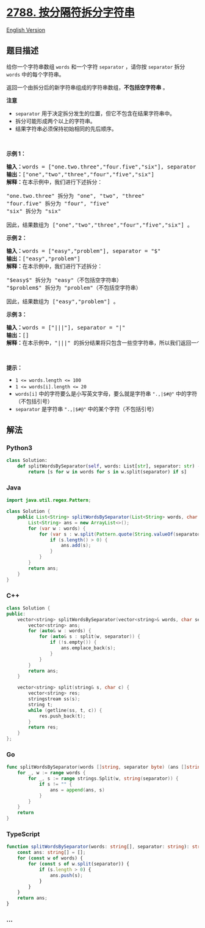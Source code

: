 # [2788. 按分隔符拆分字符串](https://leetcode.cn/problems/split-strings-by-separator)

[English Version](/solution/2700-2799/2788.Split%20Strings%20by%20Separator/README_EN.md)

## 题目描述

<!-- 这里写题目描述 -->

<p>给你一个字符串数组 <code>words</code> 和一个字符 <code>separator</code> ，请你按 <code>separator</code> 拆分 <code>words</code> 中的每个字符串。</p>

<p>返回一个由拆分后的新字符串组成的字符串数组，<strong>不包括空字符串</strong> 。</p>

<p><strong>注意</strong></p>

<ul>
	<li><code>separator</code> 用于决定拆分发生的位置，但它不包含在结果字符串中。</li>
	<li>拆分可能形成两个以上的字符串。</li>
	<li>结果字符串必须保持初始相同的先后顺序。</li>
</ul>

<p>&nbsp;</p>

<p><strong>示例 1：</strong></p>

<pre>
<strong>输入：</strong>words = ["one.two.three","four.five","six"], separator = "."
<strong>输出：</strong>["one","two","three","four","five","six"]
<strong>解释：</strong>在本示例中，我们进行下述拆分：

"one.two.three" 拆分为 "one", "two", "three"
"four.five" 拆分为 "four", "five"
"six" 拆分为 "six" 

因此，结果数组为 ["one","two","three","four","five","six"] 。</pre>

<p><strong>示例 2：</strong></p>

<pre>
<strong>输入：</strong>words = ["easy","problem"], separator = "&#36;"
<strong>输出：</strong>["easy","problem"]
<strong>解释：</strong>在本示例中，我们进行下述拆分：

"&#36;easy&#36;" 拆分为 "easy"（不包括空字符串）
"&#36;problem&#36;" 拆分为 "problem"（不包括空字符串）

因此，结果数组为 ["easy","problem"] 。
</pre>

<p><strong>示例 3：</strong></p>

<pre>
<strong>输入：</strong>words = ["|||"], separator = "|"
<strong>输出：</strong>[]
<strong>解释：</strong>在本示例中，"|||" 的拆分结果将只包含一些空字符串，所以我们返回一个空数组 [] 。 </pre>

<p>&nbsp;</p>

<p><strong>提示：</strong></p>

<ul>
	<li><code>1 &lt;= words.length &lt;= 100</code></li>
	<li><code>1 &lt;= words[i].length &lt;= 20</code></li>
	<li><code>words[i]</code> 中的字符要么是小写英文字母，要么就是字符串 <code>".,|$#@"</code> 中的字符（不包括引号）</li>
	<li><code>separator</code> 是字符串 <code>".,|$#@"</code> 中的某个字符（不包括引号）</li>
</ul>

## 解法

<!-- 这里可写通用的实现逻辑 -->

<!-- tabs:start -->

### **Python3**

<!-- 这里可写当前语言的特殊实现逻辑 -->

```python
class Solution:
    def splitWordsBySeparator(self, words: List[str], separator: str) -> List[str]:
        return [s for w in words for s in w.split(separator) if s]
```

### **Java**

<!-- 这里可写当前语言的特殊实现逻辑 -->

```java
import java.util.regex.Pattern;

class Solution {
    public List<String> splitWordsBySeparator(List<String> words, char separator) {
        List<String> ans = new ArrayList<>();
        for (var w : words) {
            for (var s : w.split(Pattern.quote(String.valueOf(separator)))) {
                if (s.length() > 0) {
                    ans.add(s);
                }
            }
        }
        return ans;
    }
}
```

### **C++**

```cpp
class Solution {
public:
    vector<string> splitWordsBySeparator(vector<string>& words, char separator) {
        vector<string> ans;
        for (auto& w : words) {
            for (auto& s : split(w, separator)) {
                if (!s.empty()) {
                    ans.emplace_back(s);
                }
            }
        }
        return ans;
    }

    vector<string> split(string& s, char c) {
        vector<string> res;
        stringstream ss(s);
        string t;
        while (getline(ss, t, c)) {
            res.push_back(t);
        }
        return res;
    }
};
```

### **Go**

```go
func splitWordsBySeparator(words []string, separator byte) (ans []string) {
	for _, w := range words {
		for _, s := range strings.Split(w, string(separator)) {
			if s != "" {
				ans = append(ans, s)
			}
		}
	}
	return
}
```

### **TypeScript**

```ts
function splitWordsBySeparator(words: string[], separator: string): string[] {
    const ans: string[] = [];
    for (const w of words) {
        for (const s of w.split(separator)) {
            if (s.length > 0) {
                ans.push(s);
            }
        }
    }
    return ans;
}
```

### **...**

```

```

<!-- tabs:end -->
